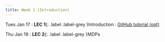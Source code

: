 ```yaml
---
title: Week 1 (Introduction)
---
```


Tues Jan 17
: **LEC 1**{: .label .label-grey }Introduction
    : [GitHub tutorial (opt)](https://classroom.github.com/a/Svf82ZiY)

Thu Jan 19
: **LEC 2**{: .label .label-grey }MDPs